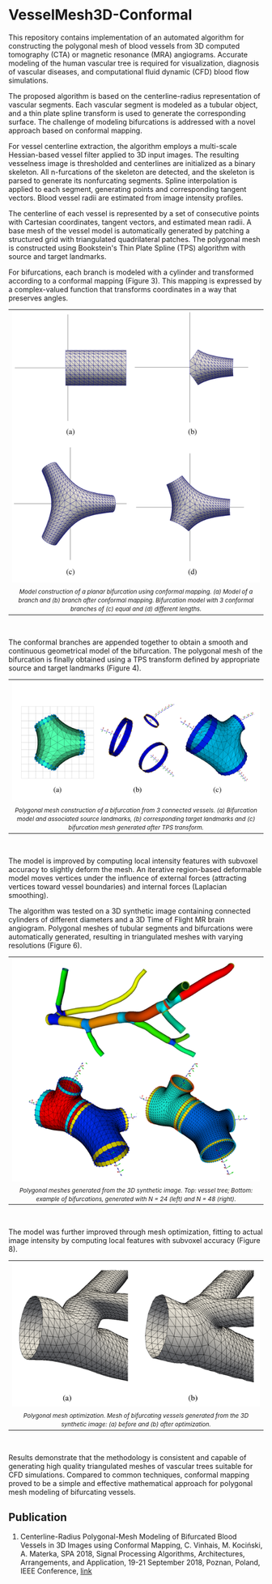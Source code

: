 # VesselMesh3D-Conformal

This repository contains implementation of an automated algorithm for constructing the polygonal mesh of blood vessels from 3D computed tomography (CTA) or magnetic resonance (MRA) angiograms. Accurate modeling of the human vascular tree is required for visualization, diagnosis of vascular diseases, and computational fluid dynamic (CFD) blood flow simulations.

The proposed algorithm is based on the centerline-radius representation of vascular segments. Each vascular segment is modeled as a tubular object, and a thin plate spline transform is used to generate the corresponding surface. The challenge of modeling bifurcations is addressed with a novel approach based on conformal mapping.

For vessel centerline extraction, the algorithm employs a multi-scale Hessian-based vessel filter applied to 3D input images. The resulting vesselness image is thresholded and centerlines are initialized as a binary skeleton. All n-furcations of the skeleton are detected, and the skeleton is parsed to generate its nonfurcating segments. Spline interpolation is applied to each segment, generating points and corresponding tangent vectors. Blood vessel radii are estimated from image intensity profiles.

The centerline of each vessel is represented by a set of consecutive points with Cartesian coordinates, tangent vectors, and estimated mean radii. A base mesh of the vessel model is automatically generated by patching a structured grid with triangulated quadrilateral patches. The polygonal mesh is constructed using Bookstein's Thin Plate Spline (TPS) algorithm with source and target landmarks.

For bifurcations, each branch is modeled with a cylinder and transformed according to a conformal mapping (Figure 3). This mapping is expressed by a complex-valued function that transforms coordinates in a way that preserves angles. 
<br>
<table align="center">
  <tr><td align="center"><img src="figs/fig3.png" alt="fig3"></td></tr>
  <tr><td align="center"><i><span style="font-size:smaller;">Model construction of a planar bifurcation using conformal mapping. (a) Model of a branch and (b) branch after conformal mapping. Bifurcation model with 3 conformal branches of (c) equal and (d) different lengths.</span></i></td></tr>
</table>
<br>

The conformal branches are appended together to obtain a smooth and continuous geometrical model of the bifurcation. The polygonal mesh of the bifurcation is finally obtained using a TPS transform defined by appropriate source and target landmarks (Figure 4).
<br>

<table align="center">
  <tr><td align="center"><img src="figs/fig4.png" alt="fig4"></td></tr>
  <tr><td align
="center"><i><span style="font-size:smaller;">Polygonal mesh construction of a bifurcation from 3 connected vessels. (a) Bifurcation model and associated source landmarks, (b) corresponding target landmarks and (c) bifurcation mesh generated after TPS transform.</span></i></td></tr>
</table>
<br>

The model is improved by computing local intensity features with subvoxel accuracy to slightly deform the mesh. An iterative region-based deformable model moves vertices under the influence of external forces (attracting vertices toward vessel boundaries) and internal forces (Laplacian smoothing).

The algorithm was tested on a 3D synthetic image containing connected cylinders of different diameters and a 3D Time of Flight MR brain angiogram. Polygonal meshes of tubular segments and bifurcations were automatically generated, resulting in triangulated meshes with varying resolutions (Figure 6).
<br>
<table align="center">
  <tr><td align="center"><img src="figs/fig6.png" alt="fig6"></td></tr>
  <tr><td align="center"><i><span style="font-size:smaller;">Polygonal meshes generated from the 3D synthetic image. Top: vessel tree; Bottom: example of bifurcations, generated with N = 24 (left) and N = 48 (right).</span></i></td></tr>
</table>
<br>

The model was further improved through mesh optimization, fitting to actual image intensity by computing local features with subvoxel accuracy (Figure 8).
<br>
<table align="center">
  <tr><td align="center"><img src="figs/fig8.png" alt="fig8"></td></tr>
  <tr><td align="center"><i><span style="font-size:smaller;">Polygonal mesh optimization. Mesh of bifurcating vessels generated from the 3D synthetic image: (a) before and (b) after optimization.</span></i></td></tr>
</table>
<br>

Results demonstrate that the methodology is consistent and capable of generating high quality triangulated meshes of vascular trees suitable for CFD simulations. Compared to common techniques, conformal mapping proved to be a simple and effective mathematical approach for polygonal mesh modeling of bifurcating vessels.

## Publication
1. Centerline-Radius Polygonal-Mesh Modeling of Bifurcated Blood Vessels in 3D Images using Conformal Mapping, C. Vinhais, M. Kociński, A. Materka, SPA 2018, Signal Processing Algorithms, Architectures, Arrangements, and Application, 19-21 September 2018, Poznan, Poland, IEEE Conference, [link](https://doi.org/10.23919/SPA.2018.8563388)

